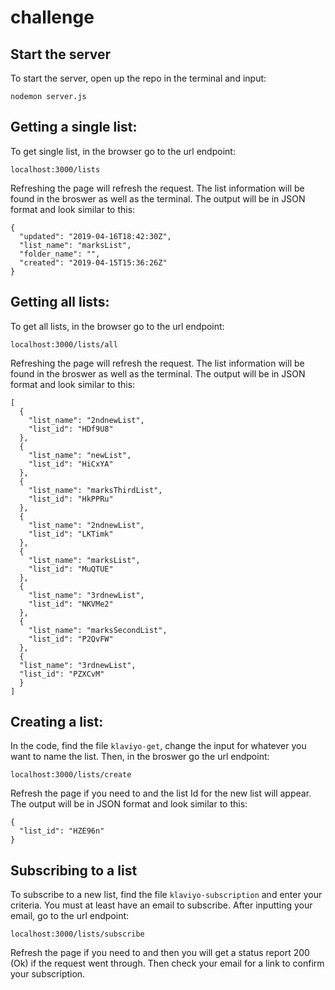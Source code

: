 # challenge

## Start the server

To start the server, open up the repo in the terminal and input:

```
nodemon server.js
```

## Getting a single list: 

To get single list, in the browser go to the url endpoint:

```
localhost:3000/lists
```
Refreshing the page will refresh the request. The list information will be found in the broswer as well as the terminal. The output will be in JSON format and look similar to this:

```
{
  "updated": "2019-04-16T18:42:30Z",
  "list_name": "marksList",
  "folder_name": "",
  "created": "2019-04-15T15:36:26Z"
}
```

## Getting all lists:

To get all lists, in the browser go to the url endpoint: 

```
localhost:3000/lists/all
```
Refreshing the page will refresh the request. The list information will be found in the broswer as well as the terminal. The output will be in JSON format and look similar to this:

```
[
  {
    "list_name": "2ndnewList",
    "list_id": "HDf9U8"
  },
  {
    "list_name": "newList",
    "list_id": "HiCxYA"
  },
  {
    "list_name": "marksThirdList",
    "list_id": "HkPPRu"
  },
  {
    "list_name": "2ndnewList",
    "list_id": "LKTimk"
  },
  {
    "list_name": "marksList",
    "list_id": "MuQTUE"
  },
  {
    "list_name": "3rdnewList",
    "list_id": "NKVMe2"
  },
  {
    "list_name": "marksSecondList",
    "list_id": "P2QvFW"
  },
  {
  "list_name": "3rdnewList",
  "list_id": "PZXCvM"
  }
]
```

## Creating a list:

In the code, find the file `klaviyo-get`, change the input for whatever you want to name the list. Then, in the broswer go the url endpoint: 

```
localhost:3000/lists/create
```
Refresh the page if you need to and the list Id for the new list will appear. The output will be in JSON format and look similar to this:

```
{
  "list_id": "HZE96n"
}
```

## Subscribing to a list

To subscribe to a new list, find the file `klaviyo-subscription` and enter your criteria. You must at least have an email to subscribe. After inputting your email, go to the url endpoint: 

```
localhost:3000/lists/subscribe
```
Refresh the page if you need to and then you will get a status report 200 (Ok) if the request went through. Then check your email for a link to confirm your subscription. 






